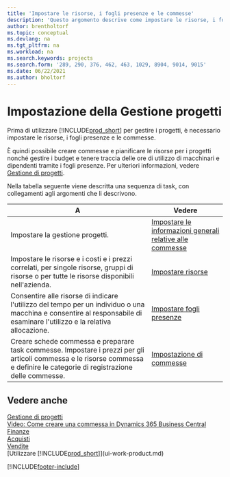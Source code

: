 ```yaml
---
title: 'Impostare le risorse, i fogli presenze e le commesse'
description: 'Questo argomento descrive come impostare le risorse, i fogli presenze e le commesse per gestire progetti e budget.'
author: brentholtorf
ms.topic: conceptual
ms.devlang: na
ms.tgt_pltfrm: na
ms.workload: na
ms.search.keywords: projects
ms.search.form: '289, 290, 376, 462, 463, 1029, 8904, 9014, 9015'
ms.date: 06/22/2021
ms.author: bholtorf
---
```

# <a name="setting-up-project-management"></a>Impostazione della Gestione progetti

Prima di utilizzare [!INCLUDE[prod_short](includes/prod_short.md)] per gestire i progetti, è necessario impostare le risorse, i fogli presenze e le commesse.

È quindi possibile creare commesse e pianificare le risorse per i progetti nonché gestire i budget e tenere traccia delle ore di utilizzo di macchinari e dipendenti tramite i fogli presenze. Per ulteriori informazioni, vedere [Gestione di progetti](projects-manage-projects.md).  

Nella tabella seguente viene descritta una sequenza di task, con collegamenti agli argomenti che li descrivono.

| A | Vedere |
| --- | --- |
| Impostare la gestione progetti.|[Impostare le informazioni generali relative alle commesse](projects-how-setup-jobs.md#to-set-general-information-for-jobs)|
| Impostare le risorse e i costi e i prezzi correlati, per singole risorse, gruppi di risorse o per tutte le risorse disponibili nell'azienda. |[Impostare risorse](projects-how-setup-resources.md) |
| Consentire alle risorse di indicare l'utilizzo del tempo per un individuo o una macchina e consentire al responsabile di esaminare l'utilizzo e la relativa allocazione. |[Impostare fogli presenze](projects-how-setup-time-sheets.md) |
| Creare schede commessa e preparare task commesse. Impostare i prezzi per gli articoli commessa e le risorse commessa e definire le categorie di registrazione delle commesse. |[Impostazione di commesse](projects-how-setup-jobs.md) |

## <a name="see-also"></a>Vedere anche

[Gestione di progetti](projects-manage-projects.md)  
[Video: Come creare una commessa in Dynamics 365 Business Central](https://www.youtube.com/watch?v=VqaPWr7BWmw)  
[Finanze](finance.md)  
[Acquisti](purchasing-manage-purchasing.md)  
[Vendite](sales-manage-sales.md)  
[Utilizzare [!INCLUDE[prod_short](includes/prod_short.md)]](ui-work-product.md)  


[!INCLUDE[footer-include](includes/footer-banner.md)]
